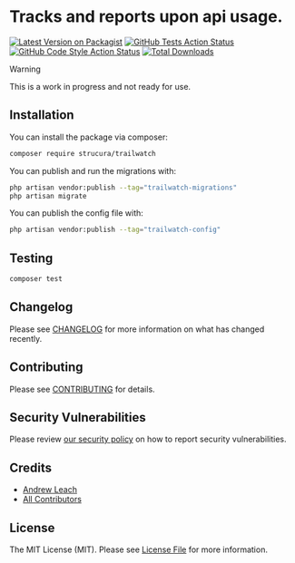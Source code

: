 # Tracks and reports upon api usage.

[![Latest Version on Packagist](https://img.shields.io/packagist/v/strucura/trailwatch.svg?style=flat-square)](https://packagist.org/packages/strucura/trailwatch)
[![GitHub Tests Action Status](https://img.shields.io/github/actions/workflow/status/strucura/trailwatch/run-tests.yml?branch=main&label=tests&style=flat-square)](https://github.com/strucura/trailwatch/actions?query=workflow%3Arun-tests+branch%3Amain)
[![GitHub Code Style Action Status](https://img.shields.io/github/actions/workflow/status/strucura/trailwatch/fix-php-code-style-issues.yml?branch=main&label=code%20style&style=flat-square)](https://github.com/strucura/trailwatch/actions?query=workflow%3A"Fix+PHP+code+style+issues"+branch%3Amain)
[![Total Downloads](https://img.shields.io/packagist/dt/strucura/trailwatch.svg?style=flat-square)](https://packagist.org/packages/strucura/trailwatch)

> [!WARNING]  
> This is a work in progress and not ready for use.

## Installation

You can install the package via composer:

```bash
composer require strucura/trailwatch
```

You can publish and run the migrations with:

```bash
php artisan vendor:publish --tag="trailwatch-migrations"
php artisan migrate
```

You can publish the config file with:

```bash
php artisan vendor:publish --tag="trailwatch-config"
```

## Testing

```bash
composer test
```

## Changelog

Please see [CHANGELOG](CHANGELOG.md) for more information on what has changed recently.

## Contributing

Please see [CONTRIBUTING](CONTRIBUTING.md) for details.

## Security Vulnerabilities

Please review [our security policy](../../security/policy) on how to report security vulnerabilities.

## Credits

- [Andrew Leach](https://github.com/7387639+andyleach)
- [All Contributors](../../contributors)

## License

The MIT License (MIT). Please see [License File](LICENSE.md) for more information.
